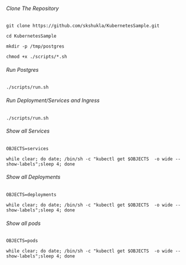 ###### Clone The Repository

    git clone https://github.com/skshukla/KubernetesSample.git

    cd KubernetesSample

    mkdir -p /tmp/postgres

    chmod +x ./scripts/*.sh



###### Run Postgres

    ./scripts/run.sh


###### Run Deployment/Services and Ingress

    ./scripts/run.sh


###### Show all Services

    OBJECTS=services
  
    while clear; do date; /bin/sh -c "kubectl get $OBJECTS  -o wide --show-labels";sleep 4; done


###### Show all Deployments

    OBJECTS=deployments
  
    while clear; do date; /bin/sh -c "kubectl get $OBJECTS  -o wide --show-labels";sleep 4; done
    
###### Show all pods

    OBJECTS=pods
  
    while clear; do date; /bin/sh -c "kubectl get $OBJECTS  -o wide --show-labels";sleep 4; done        
    
    
    
    









    